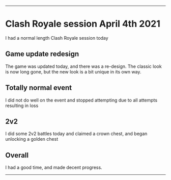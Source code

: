 
***

# Clash Royale session April 4th 2021

I had a normal length Clash Royale session today

## Game update redesign

The game was updated today, and there was a re-design. The classic look is now long gone, but the new look is a bit unique in its own way.

## Totally normal event

I did not do well on the event and stopped attempting due to all attempts resulting in loss

## 2v2

I did some 2v2 battles today and claimed a crown chest, and began unlocking a golden chest

## Overall

I had a good time, and made decent progress. 

***
